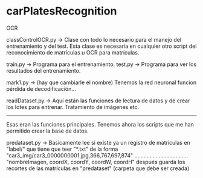 # carPlatesRecognition
OCR

classControlOCR.py -> Clase con todo lo necesario para el manejo del entrenamiento y del test. Esta clase es necesaria en cualquier otro script del reconocimiento de matrículas u OCR para matrículas.

train.py -> Programa para el entrenamiento.
test.py -> Programa para ver los resultados del entrenamiento.

mark1.py -> (hay que cambiarle el nombre) Tenemos la red neuronal funcion pérdida de decodificación...

readDataset.py -> Aquí están las funciones de lectura de datos y de crear los lotes para entrenar. Tratamiento de imágenes etc.

-------

Esas eran las funciones principales. Tenemos ahora los scripts que me han permitido crear la base de datos.

predataset.py -> Basicamente lee si existe ya un registro de matrículas en "label/" que tiene que teer "*.txt" de la forma
                  "car3_img/car3_0000000001.jpg,366,767,697,874"
                          ...................................
                  "nombreImagen, coordX, coordY, coordW, coordH"
                  después guarda los recortes de las matrículas en "predataset" (carpeta que debe ser creada)
